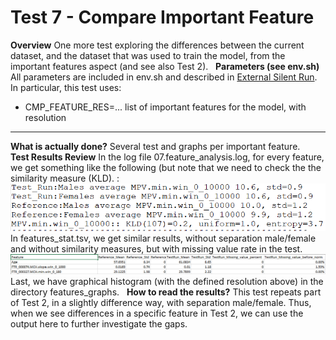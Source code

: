 # Test 7 - Compare Important Feature

**Overview**
One more test exploring the differences between the current dataset, and the dataset that was used to train the model, from the important features aspect (and see also Test 2).
 
**Parameters (see env.sh)**
All parameters are included in env.sh and described in [External Silent Run](../External%20Silent%20Run).
In particular, this test uses:

- CMP_FEATURE_RES=... list of important features for the model, with resolution 
****
**What is actually done?**
Several test and graphs per important feature.
 
**Test Results Review**
In the log file 07.feature_analysis.log, for every feature, we get something like the following (but note that we need to check the the similarity measure (KLD). :
<img src="../../../../attachments/13926544/13926546.png"/>
In features_stat.tsv, we get similar results, without separation male/female and without similarity measures, but with missing value rate in the test.
<img src="../../../../attachments/13926544/13926548.png"/>
Last, we have graphical histogram (with the defined resolution above) in the directory features_graphs.
 
**How to read the results?**
This test repeats part of Test 2, in a slightly difference way, with separation male/female. Thus, when we see differences in a specific feature in Test 2, we can use the output here to further investigate the gaps.
